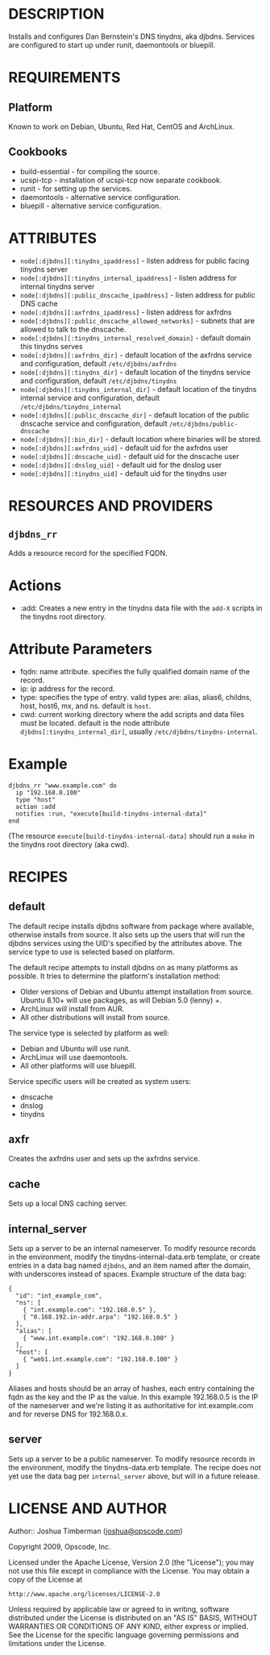 DESCRIPTION
===========

Installs and configures Dan Bernstein's DNS tinydns, aka djbdns. Services are configured to start up under runit, daemontools or bluepill.

REQUIREMENTS
============

Platform
--------

Known to work on Debian, Ubuntu, Red Hat, CentOS and ArchLinux.

Cookbooks
---------

* build-essential - for compiling the source.
* ucspi-tcp - installation of ucspi-tcp now separate cookbook.
* runit - for setting up the services.
* daemontools - alternative service configuration.
* bluepill - alternative service configuration.

ATTRIBUTES
==========

* `node[:djbdns][:tinydns_ipaddress]` - listen address for public facing tinydns server
* `node[:djbdns][:tinydns_internal_ipaddress]` - listen address for internal tinydns server
* `node[:djbdns][:public_dnscache_ipaddress]` - listen address for public DNS cache
* `node[:djbdns][:axfrdns_ipaddress]` - listen address for axfrdns
* `node[:djbdns][:public_dnscache_allowed_networks]` - subnets that are allowed to talk to the dnscache.
* `node[:djbdns][:tinydns_internal_resolved_domain]` - default domain this tinydns serves
* `node[:djbdns][:axfrdns_dir]` - default location of the axfrdns service and configuration, default `/etc/djbdns/axfrdns`
* `node[:djbdns][:tinydns_dir]` - default location of the tinydns service and configuration, default `/etc/djbdns/tinydns`
* `node[:djbdns][:tinydns_internal_dir]` - default location of the tinydns internal service and configuration, default `/etc/djbdns/tinydns_internal`
* `node[:djbdns][:public_dnscache_dir]` - default location of the public dnscache service and configuration, default `/etc/djbdns/public-dnscache`
* `node[:djbdns][:bin_dir]` - default location where binaries will be stored.
* `node[:djbdns][:axfrdns_uid]` - default uid for the axfrdns user
* `node[:djbdns][:dnscache_uid]` - default uid for the dnscache user
* `node[:djbdns][:dnslog_uid]` - default uid for the dnslog user
* `node[:djbdns][:tinydns_uid]` - default uid for the tinydns user

RESOURCES AND PROVIDERS
=======================

`djbdns_rr`
-----------

Adds a resource record for the specified FQDN.

# Actions

- :add: Creates a new entry in the tinydns data file with the `add-X` scripts in the tinydns root directory.

# Attribute Parameters

- fqdn: name attribute. specifies the fully qualified domain name of the record.
- ip: ip address for the record.
- type: specifies the type of entry. valid types are: alias, alias6, childns, host, host6, mx, and ns. default is `host`.
- cwd: current working directory where the add scripts and data files must be located. default is the node attribute `djbdns[:tinydns_internal_dir]`, usually `/etc/djbdns/tinydns-internal`.

# Example

    djbdns_rr "www.example.com" do
      ip "192.168.0.100"
      type "host"
      action :add
      notifies :run, "execute[build-tinydns-internal-data]"
    end

(The resource `execute[build-tinydns-internal-data]` should run a `make` in the tinydns root directory (aka cwd).

RECIPES
=======

default
-------

The default recipe installs djbdns software from package where available, otherwise installs from source. It also sets up the users that will run the djbdns services using the UID's specified by the attributes above. The service type to use is selected based on platform.

The default recipe attempts to install djbdns on as many platforms as possible. It tries to determine the platform's installation method:

* Older versions of Debian and Ubuntu attempt installation from source. Ubuntu 8.10+ will use packages, as will Debian 5.0 (lenny) +.
* ArchLinux will install from AUR.
* All other distributions will install from source.

The service type is selected by platform as well:

* Debian and Ubuntu will use runit.
* ArchLinux will use daemontools.
* All other platforms will use bluepill.

Service specific users will be created as system users:

* dnscache
* dnslog
* tinydns

axfr
----

Creates the axfrdns user and sets up the axfrdns service.

cache
-----

Sets up a local DNS caching server.

internal_server
---------------

Sets up a server to be an internal nameserver. To modify resource records in the environment, modify the tinydns-internal-data.erb template, or create entries in a data bag named `djbdns`, and an item named after the domain, with underscores instead of spaces. Example structure of the data bag:

    {
      "id": "int_example_com",
      "ns": [
        { "int.example.com": "192.168.0.5" },
        { "0.168.192.in-addr.arpa": "192.168.0.5" }
      ],
      "alias": [
        { "www.int.example.com": "192.168.0.100" }
      ],
      "host": [
        { "web1.int.example.com": "192.168.0.100" }
      ]
    }

Aliases and hosts should be an array of hashes, each entry containing the fqdn as the key and the IP as the value.  In this example 192.168.0.5 is the IP of the nameserver and we're listing it as authoritative for int.example.com and for reverse DNS for 192.168.0.x.

server
------

Sets up a server to be a public nameserver. To modify resource records in the environment, modify the tinydns-data.erb template. The recipe does not yet use the data bag per `internal_server` above, but will in a future release.

LICENSE AND AUTHOR
==================

Author:: Joshua Timberman (<joshua@opscode.com>)

Copyright 2009, Opscode, Inc.

Licensed under the Apache License, Version 2.0 (the "License");
you may not use this file except in compliance with the License.
You may obtain a copy of the License at

    http://www.apache.org/licenses/LICENSE-2.0

Unless required by applicable law or agreed to in writing, software
distributed under the License is distributed on an "AS IS" BASIS,
WITHOUT WARRANTIES OR CONDITIONS OF ANY KIND, either express or implied.
See the License for the specific language governing permissions and
limitations under the License.

